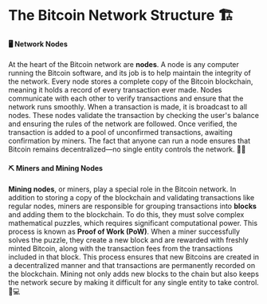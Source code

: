 # The Bitcoin Network Structure 🏗️

#### 🖥️ Network Nodes 

At the heart of the Bitcoin network are **nodes**. A node is any computer running the Bitcoin software, and its job is to help maintain the integrity of the network. Every node stores a complete copy of the Bitcoin blockchain, meaning it holds a record of every transaction ever made. Nodes communicate with each other to verify transactions and ensure that the network runs smoothly. When a transaction is made, it is broadcast to all nodes. These nodes validate the transaction by checking the user's balance and ensuring the rules of the network are followed. Once verified, the transaction is added to a pool of unconfirmed transactions, awaiting confirmation by miners. The fact that anyone can run a node ensures that Bitcoin remains decentralized—no single entity controls the network. 🔗📡

#### ⛏️ Miners and Mining Nodes

**Mining nodes**, or miners, play a special role in the Bitcoin network. In addition to storing a copy of the blockchain and validating transactions like regular nodes, miners are responsible for grouping transactions into **blocks** and adding them to the blockchain. To do this, they must solve complex mathematical puzzles, which requires significant computational power. This process is known as **Proof of Work (PoW)**. When a miner successfully solves the puzzle, they create a new block and are rewarded with freshly minted Bitcoin, along with the transaction fees from the transactions included in that block. This process ensures that new Bitcoins are created in a decentralized manner and that transactions are permanently recorded on the blockchain. Mining not only adds new blocks to the chain but also keeps the network secure by making it difficult for any single entity to take control. 🧮💻